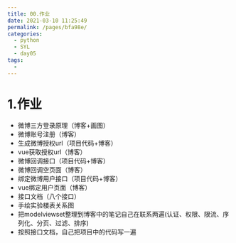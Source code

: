 ```yaml
---
title: 00.作业
date: 2021-03-10 11:25:49
permalink: /pages/bfa98e/
categories:
  - python
  - SYL
  - day05
tags:
  - 
---
```

# 1.作业

- 微博三方登录原理（博客+画图）
- 微博账号注册（博客）
- 生成微博授权url（项目代码+博客）
- vue获取授权url（博客）
- 微博回调接口（项目代码+博客）
- 微博回调空页面（博客）
- 绑定微博用户接口（项目代码+博客）
- vue绑定用户页面（博客）
- 接口文档（八个接口）
- 手绘实验楼表关系图
- 把modelviewset整理到博客中的笔记自己在联系两遍(认证、权限、限流、序列化、分页、过滤、排序)
- 按照接口文档，自己把项目中的代码写一遍



